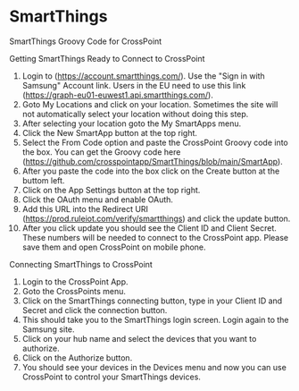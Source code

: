 # SmartThings
SmartThings Groovy Code for CrossPoint 

Getting SmartThings Ready to Connect to CrossPoint

1. Login to (https://account.smartthings.com/). Use the "Sign in with Samsung" Account link. Users in the EU need to use this link (https://graph-eu01-euwest1.api.smartthings.com/).
2. Goto My Locations and click on your location. Sometimes the site will not automatically select your location without doing this step.
3. After selecting your location goto the My SmartApps menu.
4. Click the New SmartApp button at the top right.
5. Select the From Code option and paste the CrossPoint Groovy code into the box. You can get the Groovy code here (https://github.com/crosspointapp/SmartThings/blob/main/SmartApp).
6. After you paste the code into the box click on the Create button at the buttom left.
7. Click on the App Settings button at the top right.
8. Click the OAuth menu and enable OAuth.
9. Add this URL into the Redirect URI (https://prod.ruleiot.com/verify/smartthings) and click the update button.
10. After you click update you should see the Client ID and Client Secret. These numbers will be needed to connect to the CrossPoint app. Please save them and open CrossPoint on mobile phone.

Connecting SmartThings to CrossPoint

1. Login to the CrossPoint App.
2. Goto the CrossPoints menu.
3. Click on the SmartThings connecting button, type in your Client ID and Secret and click the connection button.
4. This should take you to the SmartThings login screen. Login again to the Samsung site.
5. Click on your hub name and select the devices that you want to authorize.
6. Click on the Authorize button.
7. You should see your devices in the Devices menu and now you can use CrossPoint to control your SmartThings devices.



